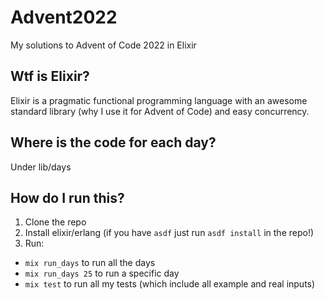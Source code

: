 # Advent2022

My solutions to Advent of Code 2022 in Elixir

## Wtf is Elixir?
Elixir is a pragmatic functional programming language with an awesome standard library (why I use it for Advent of Code) and easy concurrency.

## Where is the code for each day?
Under lib/days

## How do I run this?
1. Clone the repo
2. Install elixir/erlang (if you have `asdf` just run `asdf install` in the repo!)
3. Run:
  * `mix run_days` to run all the days
  * `mix run_days 25` to run a specific day
  * `mix test` to run all my tests (which include all example and real inputs)